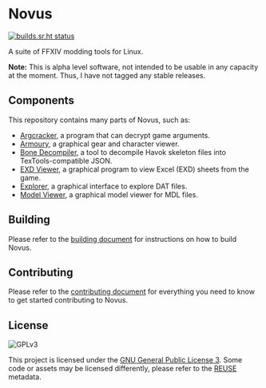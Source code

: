 # Novus

[![builds.sr.ht status](https://builds.sr.ht/~redstrate/novus.svg)](https://builds.sr.ht/~redstrate/novus?)

A suite of FFXIV modding tools for Linux.

**Note:** This is alpha level software, not intended to be usable in any capacity at the moment. Thus, I have not tagged
any stable releases.

## Components

This repository contains many parts of Novus, such as:

* [Argcracker](argcracker), a program that can decrypt game arguments.
* [Armoury](armoury), a graphical gear and character viewer.
* [Bone Decompiler](bonedecomp), a tool to decompile Havok skeleton files into TexTools-compatible JSON.
* [EXD Viewer](exdviewer), a graphical program to view Excel (EXD) sheets from the game.
* [Explorer](explorer), a graphical interface to explore DAT files.
* [Model Viewer](mdlviewer), a graphical model viewer for MDL files.

## Building

Please refer to the [building document](BUILDING.md) for instructions on how to build Novus.

## Contributing

Please refer to the [contributing document](CONTRIBUTING.md) for everything you need to know to get started contributing to Novus.

## License

![GPLv3](https://www.gnu.org/graphics/gplv3-127x51.png)

This project is licensed under the [GNU General Public License 3](LICENSE). Some code or assets may be licensed differently, please refer to the [REUSE](https://reuse.software/spec/) metadata.